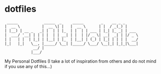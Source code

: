 # dotfiles


`  _____            _____  _     _____        _    __ _ _       `<br>
` |  __ \          |  __ \| |   |  __ \      | |  / _(_) |      `<br>
` | |__) | __ _   _| |  | | |_  | |  | | ___ | |_| |_ _| | ___  `<br>
` |  ___/ '__| | | | |  | | __| | |  | |/ _ \| __|  _| | |/ _ \ `<br>
` | |   | |  | |_| | |__| | |_  | |__| | (_) | |_| | | | |  __/ `<br>
` |_|   |_|   \__, |_____/ \__| |_____/ \___/ \__|_| |_|_|\___| `<br>
`              __/ |                                            `<br>
`             |___/                                             `<br>


My Personal Dotfiles (I take a lot of inspiration from others and do not mind if you use any of this...)

